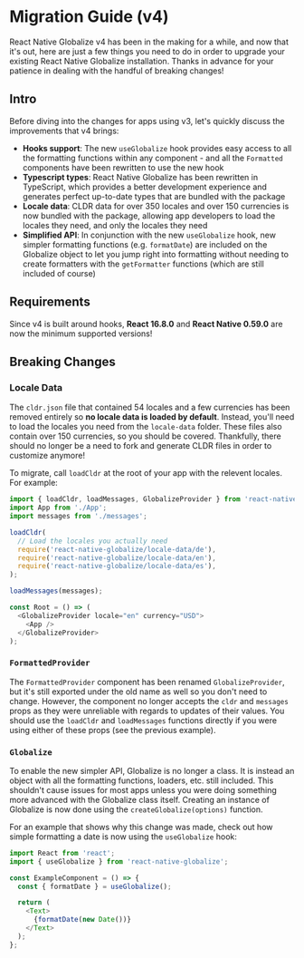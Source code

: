 # Migration Guide (v4)

React Native Globalize v4 has been in the making for a while, and now that it's out, here are just a few things you need to do in order to upgrade your existing React Native Globalize installation. Thanks in advance for your patience in dealing with the handful of breaking changes!

## Intro

Before diving into the changes for apps using v3, let's quickly discuss the improvements that v4 brings:

- **Hooks support**: The new `useGlobalize` hook provides easy access to all the formatting functions within any component - and all the `Formatted` components have been rewritten to use the new hook
- **Typescript types**: React Native Globalize has been rewritten in TypeScript, which provides a better development experience and generates perfect up-to-date types that are bundled with the package
- **Locale data**: CLDR data for over 350 locales and over 150 currencies is now bundled with the package, allowing app developers to load the locales they need, and only the locales they need
- **Simplified API**: In conjunction with the new `useGlobalize` hook, new simpler formatting functions (e.g. `formatDate`) are included on the Globalize object to let you jump right into formatting without needing to create formatters with the `getFormatter` functions (which are still included of course)

## Requirements

Since v4 is built around hooks, **React 16.8.0** and **React Native 0.59.0** are now the minimum supported versions!

## Breaking Changes

### Locale Data

The `cldr.json` file that contained 54 locales and a few currencies has been removed entirely so **no locale data is loaded by default**. Instead, you'll need to load the locales you need from the `locale-data` folder. These files also contain over 150 currencies, so you should be covered. Thankfully, there should no longer be a need to fork and generate CLDR files in order to customize anymore!

To migrate, call `loadCldr` at the root of your app with the relevent locales. For example:

```js
import { loadCldr, loadMessages, GlobalizeProvider } from 'react-native-globalize';
import App from './App';
import messages from './messages';

loadCldr(
  // Load the locales you actually need
  require('react-native-globalize/locale-data/de'),
  require('react-native-globalize/locale-data/en'),
  require('react-native-globalize/locale-data/es'),
);

loadMessages(messages);

const Root = () => (
  <GlobalizeProvider locale="en" currency="USD">
    <App />
  </GlobalizeProvider>
);
```

### `FormattedProvider`

The `FormattedProvider` component has been renamed `GlobalizeProvider`, but it's still exported under the old name as well so you don't need to change. However, the component no longer accepts the `cldr` and `messages` props as they were unreliable with regards to updates of their values. You should use the `loadCldr` and `loadMessages` functions directly if you were using either of these props (see the previous example).

### `Globalize`

To enable the new simpler API, Globalize is no longer a class. It is instead an object with all the formatting functions, loaders, etc. still included. This shouldn't cause issues for most apps unless you were doing something more advanced with the Globalize class itself. Creating an instance of Globalize is now done using the `createGlobalize(options)` function.

For an example that shows why this change was made, check out how simple formatting a date is now using the `useGlobalize` hook:

```js
import React from 'react';
import { useGlobalize } from 'react-native-globalize';

const ExampleComponent = () => {
  const { formatDate } = useGlobalize();

  return (
    <Text>
      {formatDate(new Date())}
    </Text>
  );
};
```
